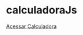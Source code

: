 # calculadoraJs </br>
<a href="[/products/insert](https://pedro-ol1veira.github.io/calculadoraJs/)https://pedro-ol1veira.github.io/calculadoraJs/">Acessar Calculadora</a>

